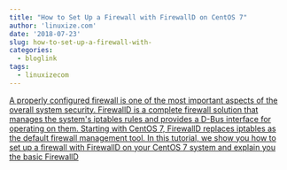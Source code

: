 ```yaml
---
title: "How to Set Up a Firewall with FirewallD on CentOS 7"
author: 'linuxize.com'
date: '2018-07-23'
slug: how-to-set-up-a-firewall-with-
categories:
  - bloglink
tags:
  - linuxizecom
---
```


[A properly configured firewall is one of the most important aspects of the overall system security. FirewallD is a complete firewall solution that manages the system's iptables rules and provides a D-Bus interface for operating on them. Starting with CentOS 7, FirewallD replaces iptables as the default firewall management tool. In this tutorial, we show you how to set up a firewall with FirewallD on your CentOS 7 system and explain you the basic FirewallD<i class="fas fa-external-link-alt"></i>](https://linuxize.com/post/how-to-setup-a-firewall-with-firewalld-on-centos-7/)

